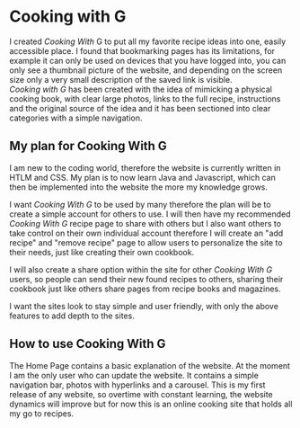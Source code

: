 # Cooking with G

I created *Cooking With* G to put all my favorite recipe ideas into one, easily accessible place. I found that bookmarking pages has its limitations, for example it can only be used on devices that you have logged into, you can only see a thumbnail picture of the website, and depending on the screen size only a very small description of the saved link is visible.  
*Cooking with G* has been created with the idea of mimicking a physical cooking book, with clear large photos, links to the full recipe, instructions and the original source of the idea and it has been sectioned into clear categories with a simple navigation. 

## My plan for Cooking With G

I am new to the coding world, therefore the website is currently written in HTLM and CSS. My plan is to now learn Java and Javascript, which can then be implemented into the website the more my knowledge grows.

I want *Cooking With G* to be used by many therefore the plan will be to create a simple account for others to use. I will then have my recommended *Cooking With G* recipe page to share with others but I also want others to take control on their own individual account therefore I will create an "add recipe" and "remove recipe" page to allow users to personalize the site to their needs, just like creating their own cookbook. 

I will also create a share option within the site for other *Cooking With G* users, so people can send their new found recipes to others, sharing their cookbook just like others share pages from recipe books and magazines. 

I want the sites look to stay simple and user friendly, with only the above features to add depth to the sites.

## How to use Cooking With G

The Home Page contains a basic explanation of the website. At the moment I am the only user who can update the website. It contains a simple navigation bar, photos with hyperlinks and a carousel. This is my first release of any website, so overtime with constant learning, the website dynamics will improve but for now this is an online cooking site that holds all my go to recipes.

